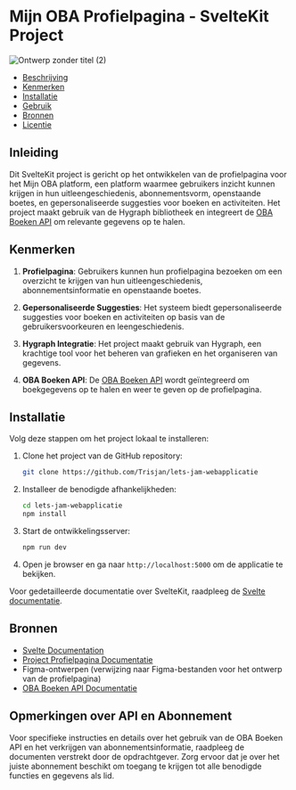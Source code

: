 # Mijn OBA Profielpagina - SvelteKit Project

![Ontwerp zonder titel (2)](https://github.com/Trisjan/lets-jam-webapplicatie/assets/54691201/d4655bd2-12c9-4de6-85e8-ee4b3df62a78)

  * [Beschrijving](#beschrijving)
  * [Kenmerken](#kenmerken)
  * [Installatie](#installatie)
  * [Gebruik](#gebruik)
  * [Bronnen](#bronnen)
  * [Licentie](#licentie)


## Inleiding
Dit SvelteKit project is gericht op het ontwikkelen van de profielpagina voor het Mijn OBA platform, een platform waarmee gebruikers inzicht kunnen krijgen in hun uitleengeschiedenis, abonnementsvorm, openstaande boetes, en gepersonaliseerde suggesties voor boeken en activiteiten. Het project maakt gebruik van de Hygraph bibliotheek en integreert de [OBA Boeken API](https://zoeken.oba.nl/api/v1/) om relevante gegevens op te halen.

## Kenmerken
1. **Profielpagina**: Gebruikers kunnen hun profielpagina bezoeken om een overzicht te krijgen van hun uitleengeschiedenis, abonnementsinformatie en openstaande boetes.

2. **Gepersonaliseerde Suggesties**: Het systeem biedt gepersonaliseerde suggesties voor boeken en activiteiten op basis van de gebruikersvoorkeuren en leengeschiedenis.

3. **Hygraph Integratie**: Het project maakt gebruik van Hygraph, een krachtige tool voor het beheren van grafieken en het organiseren van gegevens.

4. **OBA Boeken API**: De [OBA Boeken API](https://zoeken.oba.nl/api/v1/) wordt geïntegreerd om boekgegevens op te halen en weer te geven op de profielpagina.

## Installatie
Volg deze stappen om het project lokaal te installeren:

1. Clone het project van de GitHub repository:
   ```bash
   git clone https://github.com/Trisjan/lets-jam-webapplicatie
   ```

2. Installeer de benodigde afhankelijkheden:
   ```bash
   cd lets-jam-webapplicatie
   npm install
   ```

3. Start de ontwikkelingsserver:
   ```bash
   npm run dev
   ```

4. Open je browser en ga naar `http://localhost:5000` om de applicatie te bekijken.

Voor gedetailleerde documentatie over SvelteKit, raadpleeg de [Svelte documentatie](https://svelte.dev/docs/introduction).

## Bronnen
- [Svelte Documentation](https://svelte.dev/docs/introduction)
- [Project Profielpagina Documentatie](https://github.com/fdnd-agency/oba/blob/main/PROJECT_PROFIELPAGINA.md)
- Figma-ontwerpen (verwijzing naar Figma-bestanden voor het ontwerp van de profielpagina)
- [OBA Boeken API Documentatie](https://zoeken.oba.nl/api/v1/)

## Opmerkingen over API en Abonnement
Voor specifieke instructies en details over het gebruik van de OBA Boeken API en het verkrijgen van abonnementsinformatie, raadpleeg de documenten verstrekt door de opdrachtgever. Zorg ervoor dat je over het juiste abonnement beschikt om toegang te krijgen tot alle benodigde functies en gegevens als lid.









